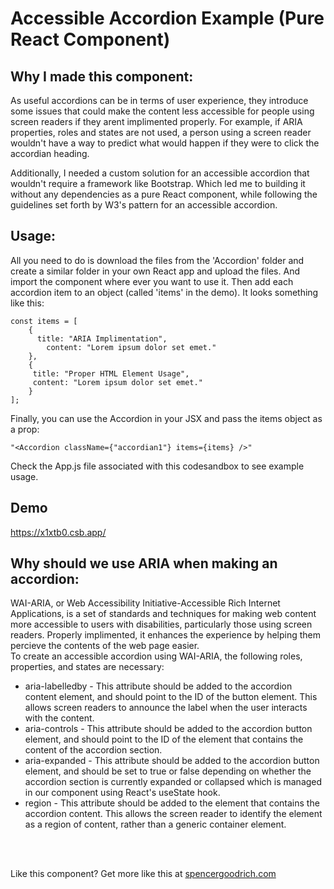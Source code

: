 # Accessible Accordion Example (Pure React Component)


## Why I made this component:

As useful accordions can be in terms of user experience, they introduce some issues that could make the content less accessible for people using screen readers if they arent implimented properly. For example, if ARIA properties, roles and states are not used, a person using a screen reader wouldn't have a way to predict what would happen if they were to click the accordian heading.

Additionally, I needed a custom solution for an accessible accordion that wouldn't require a framework like Bootstrap. Which led me to building it without any dependencies as a pure React component, while following the guidelines set forth by W3's pattern for an accessible accordion.

## Usage:

All you need to do is download the files from the 'Accordion' folder and create a similar folder in your own React app and upload the files. And import the component where ever you want to use it. Then add each accordion item to an object (called 'items' in the demo).
It looks something like this:

    const items = [
        {
          title: "ARIA Implimentation",
            content: "Lorem ipsum dolor set emet."
        },
        {
         title: "Proper HTML Element Usage",
         content: "Lorem ipsum dolor set emet."
        }
    ];

Finally, you can use the Accordion in your JSX and pass the items object as a prop:

    "<Accordion className={"accordian1"} items={items} />"

Check the App.js file associated with this codesandbox to see example usage.


## Demo

https://x1xtb0.csb.app/

## Why should we use ARIA when making an accordion:

WAI-ARIA, or Web Accessibility Initiative-Accessible Rich Internet Applications, is a set of standards and techniques for making web content more accessible to users with disabilities, particularly those using screen readers. Properly implimented, it enhances the experience by helping them percieve the contents of the web page easier.
<br>
To create an accessible accordion using WAI-ARIA, the following roles, properties, and states are necessary:
<br>
* aria-labelledby - This attribute should be added to the accordion content element, and should point to the ID of the button element. This allows screen readers to announce the label when the user interacts with the content.
* aria-controls - This attribute should be added to the accordion button element, and should point to the ID of the element that contains the content of the accordion section.
* aria-expanded - This attribute should be added to the accordion button element, and should be set to true or false depending on whether the accordion section is currently expanded or collapsed which is managed in our component using React's useState hook.
* region - This attribute should be added to the element that contains the accordion content. This allows the screen reader to identify the element as a region of content, rather than a generic container element.
<br>
<br>


Like this component? Get more like this at 
[spencergoodrich.com](https://spencergoodrich.com)


